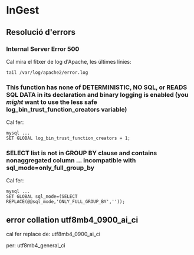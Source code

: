 # InGest

## Resolució d'errors

### Internal Server Error 500

Cal mira el fitxer de log d'Apache, les últimes línies:

```
tail /var/log/apache2/error.log
```

### This function has none of DETERMINISTIC, NO SQL, or READS SQL DATA in its declaration and binary logging is enabled (you *might* want to use the less safe log_bin_trust_function_creators variable)

Cal fer:

```
mysql ...
SET GLOBAL log_bin_trust_function_creators = 1;
```

### SELECT list is not in GROUP BY clause and contains nonaggregated column ... incompatible with sql_mode=only_full_group_by

Cal fer:

```
mysql ...
SET GLOBAL sql_mode=(SELECT REPLACE(@@sql_mode,'ONLY_FULL_GROUP_BY',''));
```

## error collation utf8mb4_0900_ai_ci

cal fer replace de:
    utf8mb4_0900_ai_ci

per:
    utf8mb4_general_ci
